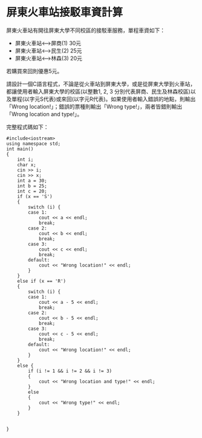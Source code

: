 # 屏東火車站接駁車資計算

屏東火車站有開往屏東大學不同校區的接駁車服務，單程車資如下：
- 屏東火車站<-->屏商(1)  30元
- 屏東火車站<-->民生(2)  25元
- 屏東火車站<-->林森(3)  20元

若購買來回則優惠5元。

請設計一個C語言程式，不論是從火車站到屏東大學，或是從屏東大學到火車站，都讓使用者輸入屏東大學的校區(以整數1, 2, 3 分別代表屏商、民生及林森校區)以及單程(以字元S代表)或來回(以字元R代表)。如果使用者輸入錯誤的地點，則輸出「Wrong location!」；錯誤的票種則輸出「Wrong type!」，兩者皆錯則輸出「Wrong location and type!」。

完整程式碼如下：
```
#include<iostream>
using namespace std;
int main()
{
    int i;
    char x;
    cin >> i;
    cin >> x;
    int a = 30;
    int b = 25;
    int c = 20;
    if (x == 'S')
    {
        switch (i) {
        case 1:
            cout << a << endl;
            break;
        case 2:
            cout << b << endl;
            break;
        case 3:
            cout << c << endl;
            break;
        default:
            cout << "Wrong location!" << endl;
        }
    }
    else if (x == 'R')
    {
        switch (i) {
        case 1:
            cout << a - 5 << endl;
            break;
        case 2:
            cout << b - 5 << endl;
            break;
        case 3:
            cout << c - 5 << endl;
            break;
        default:
            cout << "Wrong location!" << endl;
        }
    }
    else {
        if (i != 1 && i != 2 && i != 3)
        {
            cout << "Wrong location and type!" << endl;
        }
        else
        {
            cout << "Wrong type!" << endl;
        }
    }


}
```
